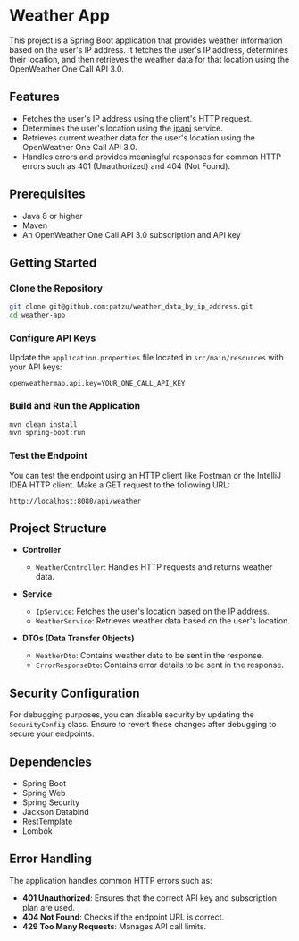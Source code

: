 
# Weather App

This project is a Spring Boot application that provides weather information based on the user's IP address.
It fetches the user's IP address, determines their location, and then retrieves the weather data for that location using
the OpenWeather One Call API 3.0.

## Features

- Fetches the user's IP address using the client's HTTP request.
- Determines the user's location using the [ipapi](https://ipapi.co/) service.
- Retrieves current weather data for the user's location using the OpenWeather One Call API 3.0.
- Handles errors and provides meaningful responses for common HTTP errors such as 401 (Unauthorized) and 404 (Not Found).

## Prerequisites

- Java 8 or higher
- Maven
- An OpenWeather One Call API 3.0 subscription and API key

## Getting Started

### Clone the Repository

```bash
git clone git@github.com:patzu/weather_data_by_ip_address.git
cd weather-app
```

### Configure API Keys

Update the `application.properties` file located in `src/main/resources` with your API keys:

```properties
openweathermap.api.key=YOUR_ONE_CALL_API_KEY
```

### Build and Run the Application

```bash
mvn clean install
mvn spring-boot:run
```

### Test the Endpoint

You can test the endpoint using an HTTP client like Postman or the IntelliJ IDEA HTTP client. Make a GET request to the following URL:

```
http://localhost:8080/api/weather
```

## Project Structure

- **Controller**
  - `WeatherController`: Handles HTTP requests and returns weather data.

- **Service**
  - `IpService`: Fetches the user's location based on the IP address.
  - `WeatherService`: Retrieves weather data based on the user's location.

- **DTOs (Data Transfer Objects)**
  - `WeatherDto`: Contains weather data to be sent in the response.
  - `ErrorResponseDto`: Contains error details to be sent in the response.

## Security Configuration

For debugging purposes, you can disable security by updating the `SecurityConfig` class. 
Ensure to revert these changes after debugging to secure your endpoints.

## Dependencies

- Spring Boot
- Spring Web
- Spring Security
- Jackson Databind
- RestTemplate
- Lombok

## Error Handling

The application handles common HTTP errors such as:
- **401 Unauthorized**: Ensures that the correct API key and subscription plan are used.
- **404 Not Found**: Checks if the endpoint URL is correct.
- **429 Too Many Requests**: Manages API call limits.
